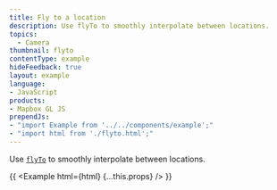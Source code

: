 ```yaml
---
title: Fly to a location
description: Use flyTo to smoothly interpolate between locations.
topics:
  - Camera
thumbnail: flyto
contentType: example
hideFeedback: true
layout: example
language:
- JavaScript
products:
- Mapbox GL JS
prependJs:
- "import Example from '../../components/example';"
- "import html from './flyto.html';"
---
```


Use [`flyTo`](https://maplibre.org/maplibre-gl-js-docs/api/map/#map#flyto) to smoothly interpolate between locations.

{{ <Example html={html} {...this.props} /> }}
